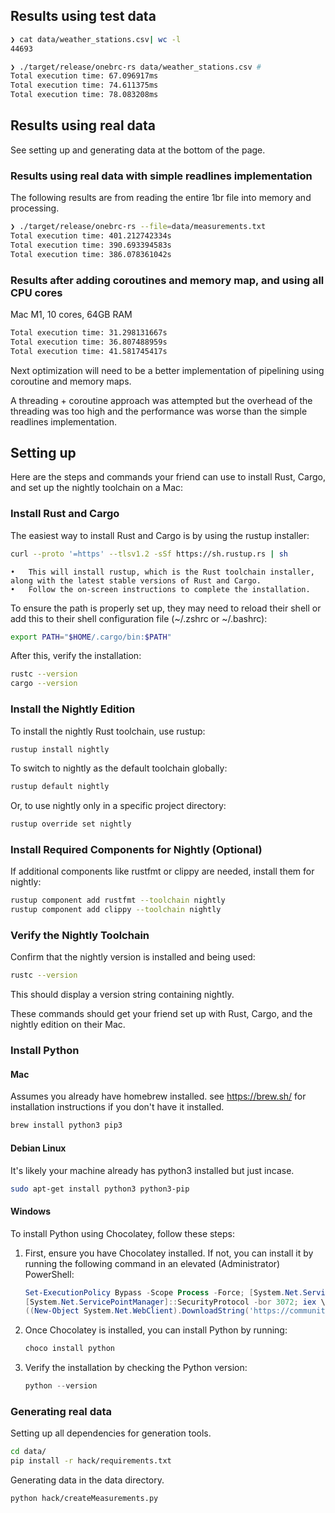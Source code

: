 ## Results using test data

```bash
❯ cat data/weather_stations.csv| wc -l
44693
```

```bash
❯ ./target/release/onebrc-rs data/weather_stations.csv # 
Total execution time: 67.096917ms
Total execution time: 74.611375ms
Total execution time: 78.083208ms

```

## Results using real data

See setting up and generating data at the bottom of the page.

### Results using real data with simple readlines implementation

The following results are from reading the entire 1br file into memory and processing.

```bash
❯ ./target/release/onebrc-rs --file=data/measurements.txt
Total execution time: 401.212742334s
Total execution time: 390.693394583s
Total execution time: 386.078361042s
```


### Results after adding coroutines and memory map, and using all CPU cores

Mac M1, 10 cores, 64GB RAM
```bash
Total execution time: 31.298131667s
Total execution time: 36.807488959s
Total execution time: 41.581745417s
```

Next optimization will need to be a better implementation of pipelining using coroutine and memory maps.

A threading + coroutine approach was attempted but the overhead of the threading was too high and the performance 
was worse than the simple readlines implementation.



## Setting up

Here are the steps and commands your friend can use to install Rust, Cargo, and set up the nightly toolchain on a Mac:

### Install Rust and Cargo

The easiest way to install Rust and Cargo is by using the rustup installer:

```bash
curl --proto '=https' --tlsv1.2 -sSf https://sh.rustup.rs | sh
```

	•	This will install rustup, which is the Rust toolchain installer, along with the latest stable versions of Rust and Cargo.
	•	Follow the on-screen instructions to complete the installation.

To ensure the path is properly set up, they may need to reload their shell or add this to their shell configuration file (~/.zshrc or ~/.bashrc):

```bash
export PATH="$HOME/.cargo/bin:$PATH"
```

After this, verify the installation:

```bash
rustc --version
cargo --version
```

### Install the Nightly Edition

To install the nightly Rust toolchain, use rustup:

```bash
rustup install nightly
```

To switch to nightly as the default toolchain globally:

```bash
rustup default nightly
```

Or, to use nightly only in a specific project directory:

```bash
rustup override set nightly
```

### Install Required Components for Nightly (Optional)

If additional components like rustfmt or clippy are needed, install them for nightly:

```bash
rustup component add rustfmt --toolchain nightly
rustup component add clippy --toolchain nightly
```

### Verify the Nightly Toolchain

Confirm that the nightly version is installed and being used:

```bash
rustc --version
```

This should display a version string containing nightly.

These commands should get your friend set up with Rust, Cargo, and the nightly edition on their Mac.

### Install Python


#### Mac
Assumes you already have homebrew installed. see https://brew.sh/ for installation instructions if you don't have it installed.

```bash
brew install python3 pip3
```

#### Debian Linux

It's likely your machine already has python3 installed but just incase.

```bash
sudo apt-get install python3 python3-pip
```

#### Windows

To install Python using Chocolatey, follow these steps:

1. First, ensure you have Chocolatey installed. If not, you can install it by running the following command in an elevated (Administrator) PowerShell:

    ```powershell
    Set-ExecutionPolicy Bypass -Scope Process -Force; [System.Net.ServicePointManager]::SecurityProtocol = \
    [System.Net.ServicePointManager]::SecurityProtocol -bor 3072; iex \
    ((New-Object System.Net.WebClient).DownloadString('https://community.chocolatey.org/install.ps1'))
    ```

2. Once Chocolatey is installed, you can install Python by running:

    ```powershell
    choco install python
    ```

3. Verify the installation by checking the Python version:

    ```powershell
    python --version
    ```

### Generating real data

Setting up all dependencies for generation tools.
```bash
cd data/
pip install -r hack/requirements.txt
```

Generating data in the data directory.

```bash
python hack/createMeasurements.py
```